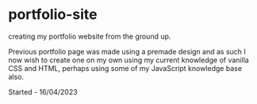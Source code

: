 # portfolio-site

creating my portfolio website from the ground up.

Previous portfolio page was made using a premade design and as such I now wish to create one on my own using my current knowledge of vanilla CSS and HTML, perhaps using some of my JavaScript knowledge base also.

Started - 16/04/2023

